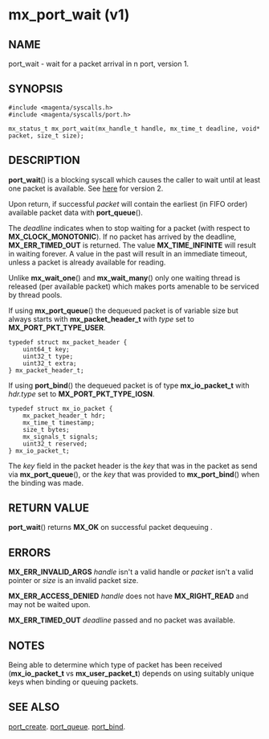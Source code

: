 # mx_port_wait (v1)

## NAME

port_wait - wait for a packet arrival in n port, version 1.

## SYNOPSIS

```
#include <magenta/syscalls.h>
#include <magenta/syscalls/port.h>

mx_status_t mx_port_wait(mx_handle_t handle, mx_time_t deadline, void* packet, size_t size);
```

## DESCRIPTION

**port_wait**() is a blocking syscall which causes the caller to wait until at least
one packet is available. See [here](port_wait2.md) for version 2.

Upon return, if successful *packet* will contain the earliest (in FIFO order)
available packet data with **port_queue**().

The *deadline* indicates when to stop waiting for a packet (with respect to
**MX_CLOCK_MONOTONIC**).  If no packet has arrived by the deadline,
**MX_ERR_TIMED_OUT** is returned.  The value **MX_TIME_INFINITE** will
result in waiting forever.  A value in the past will result in an immediate
timeout, unless a packet is already available for reading.

Unlike **mx_wait_one**() and **mx_wait_many**() only one waiting thread is
released (per available packet) which makes ports amenable to be serviced
by thread pools.

If using **mx_port_queue**() the dequeued packet is of variable size
but always starts with **mx_packet_header_t** with *type* set to
**MX_PORT_PKT_TYPE_USER**.

```
typedef struct mx_packet_header {
    uint64_t key;
    uint32_t type;
    uint32_t extra;
} mx_packet_header_t;

```

If using **port_bind**() the dequeued packet is of type **mx_io_packet_t**
with *hdr.type* set to **MX_PORT_PKT_TYPE_IOSN**.

```
typedef struct mx_io_packet {
    mx_packet_header_t hdr;
    mx_time_t timestamp;
    size_t bytes;
    mx_signals_t signals;
    uint32_t reserved;
} mx_io_packet_t;

```

The *key* field in the packet header is the *key* that was in the packet as send
via **mx_port_queue**(), or the *key* that was provided to **mx_port_bind**()
when the binding was made.

## RETURN VALUE

**port_wait**() returns **MX_OK** on successful packet dequeuing .

## ERRORS

**MX_ERR_INVALID_ARGS**  *handle* isn't a valid handle or *packet* isn't a valid
pointer or *size* is an invalid packet size.

**MX_ERR_ACCESS_DENIED**  *handle* does not have **MX_RIGHT_READ** and may
not be waited upon.

**MX_ERR_TIMED_OUT**  *deadline* passed and no packet was available.

## NOTES

Being able to determine which type of packet has been received (**mx_io_packet_t**
vs **mx_user_packet_t**) depends on using suitably unique keys when binding or
queuing packets.

## SEE ALSO

[port_create](port_create.md).
[port_queue](port_queue.md).
[port_bind](port_bind.md).
